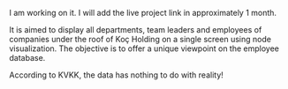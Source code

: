 I am working on it. I will add the live project link in approximately 1 month.

It is aimed to display all departments, team leaders and employees of companies under the roof of Koç Holding on a single screen using node visualization.
 The objective is to offer a unique viewpoint on the employee database.  

 According to KVKK, the data has nothing to do with reality!



